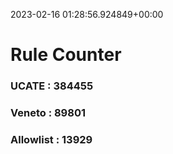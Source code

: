 2023-02-16 01:28:56.924849+00:00
# Rule Counter 
 ### UCATE : 384455

 ### Veneto : 89801

 ### Allowlist : 13929